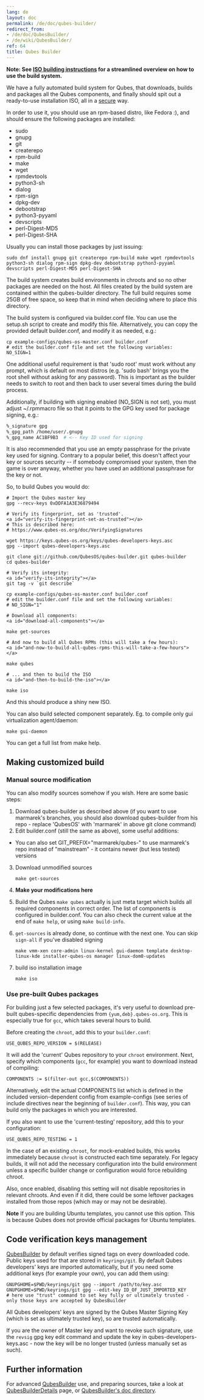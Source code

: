 ```yaml
---
lang: de
layout: doc
permalink: /de/doc/qubes-builder/
redirect_from:
- /de/doc/QubesBuilder/
- /de/wiki/QubesBuilder/
ref: 64
title: Qubes Builder
---
```


**Note: See [ISO building instructions](/de/doc/qubes-iso-building/) for a streamlined overview on how to use the build system.**


We have a fully automated build system for Qubes, that downloads, builds and
packages all the Qubes components, and finally should spit out a ready-to-use
installation ISO, all in a [secure](/news/2016/05/30/build-security/) way.

In order to use it, you should use an rpm-based distro, like Fedora :), and should ensure the following packages are installed:

- sudo
- gnupg
- git
- createrepo
- rpm-build
- make
- wget
- rpmdevtools
- python3-sh
- dialog
- rpm-sign
- dpkg-dev
- debootstrap
- python3-pyyaml
- devscripts
- perl-Digest-MD5
- perl-Digest-SHA

Usually you can install those packages by just issuing:

```shell
sudo dnf install gnupg git createrepo rpm-build make wget rpmdevtools python3-sh dialog rpm-sign dpkg-dev debootstrap python3-pyyaml devscripts perl-Digest-MD5 perl-Digest-SHA
```

The build system creates build environments in chroots and so no other packages are needed on the host.
All files created by the build system are contained within the qubes-builder directory.
The full build requires some 25GB of free space, so keep that in mind when deciding where to place this directory.

The build system is configured via builder.conf file.
You can use the setup.sh script to create and modify this file.
Alternatively, you can copy the provided default builder.conf, and modify it as needed, e.g.:

```shell
cp example-configs/qubes-os-master.conf builder.conf
# edit the builder.conf file and set the following variables:
NO_SIGN=1
```

One additional useful requirement is that 'sudo root' must work without any prompt, which is default on most distros (e.g. 'sudo bash' brings you the root shell without asking for any password).
This is important as the builder needs to switch to root and then back to user several times during the build process.

Additionally, if building with signing enabled (NO\_SIGN is not set), you must adjust \~/.rpmmacro file so that it points to the GPG key used for package signing, e.g.:

```bash
%_signature gpg
%_gpg_path /home/user/.gnupg
%_gpg_name AC1BF9B3  # <-- Key ID used for signing
```

It is also recommended that you use an empty passphrase for the private key used for signing.
Contrary to a popular belief, this doesn't affect your key or sources security -- if somebody compromised your system, then the game is over anyway, whether you have used an additional passphrase for the key or not.

So, to build Qubes you would do:

```shell
# Import the Qubes master key
gpg --recv-keys 0xDDFA1A3E36879494

# Verify its fingerprint, set as 'trusted'.
<a id="verify-its-fingerprint-set-as-trusted"></a>
# This is described here:
# https://www.qubes-os.org/doc/VerifyingSignatures

wget https://keys.qubes-os.org/keys/qubes-developers-keys.asc
gpg --import qubes-developers-keys.asc

git clone git://github.com/QubesOS/qubes-builder.git qubes-builder
cd qubes-builder

# Verify its integrity:
<a id="verify-its-integrity"></a>
git tag -v `git describe`

cp example-configs/qubes-os-master.conf builder.conf
# edit the builder.conf file and set the following variables:
# NO_SIGN="1"

# Download all components:
<a id="download-all-components"></a>

make get-sources

# And now to build all Qubes RPMs (this will take a few hours):
<a id="and-now-to-build-all-qubes-rpms-this-will-take-a-few-hours"></a>

make qubes

# ... and then to build the ISO
<a id="and-then-to-build-the-iso"></a>

make iso
```

And this should produce a shiny new ISO.

You can also build selected component separately. Eg. to compile only gui virtualization agent/daemon:

```shell
make gui-daemon
```

You can get a full list from make help.

## Making customized build
<a id="making-customized-build"></a>

### Manual source modification
<a id="manual-source-modification"></a>

You can also modify sources somehow if you wish.
Here are some basic steps:

1. Download qubes-builder as described above (if you want to use marmarek's branches, you should also download qubes-builder from his repo - replace 'QubesOS' with 'marmarek' in above git clone command)
2. Edit builder.conf (still the same as above), some useful additions:
  - You can also set GIT\_PREFIX="marmarek/qubes-" to use marmarek's repo instead of "mainstream" - it contains newer (but less tested) versions
3. Download unmodified sources

    ```shell
    make get-sources
    ```

4. **Make your modifications here**

5. Build the Qubes
     `make qubes` actually is just meta target which builds all required
     components in correct order. The list of components is configured in
     builder.conf. You can also check the current value at the end of `make
     help`, or using `make build-info`.

6. `get-sources` is already done, so continue with the next one. You can skip `sign-all` if you've disabled signing

    ```shell
    make vmm-xen core-admin linux-kernel gui-daemon template desktop-linux-kde installer-qubes-os manager linux-dom0-updates
    ```

7. build iso installation image

    ```shell
    make iso
    ```

### Use pre-built Qubes packages
<a id="use-pre-built-qubes-packages"></a>

For building just a few selected packages, it's very useful to download pre-built qubes-specific dependencies from `{yum,deb}.qubes-os.org`.
This is especially true for `gcc`, which takes several hours to build.

Before creating the `chroot`, add this to your `builder.conf`:

```
USE_QUBES_REPO_VERSION = $(RELEASE)
```

It will add the 'current' Qubes repository to your `chroot` environment.
Next, specify which components (`gcc`, for example) you want to download instead of compiling:

```
COMPONENTS := $(filter-out gcc,$(COMPONENTS))
```

Alternatively, edit the actual COMPONENTS list which is defined in the included version-dependent config from example-configs (see series of include directives near the beginning of `builder.conf`).
This way, you can build only the packages in which you are interested.

If you also want to use the 'current-testing' repository, add this to your configuration:

```
USE_QUBES_REPO_TESTING = 1
```

In the case of an existing `chroot`, for mock-enabled builds, this works immediately because `chroot` is constructed each time separately.
For legacy builds, it will not add the necessary configuration into the build environment unless a specific builder change or configuration would force rebuilding chroot.

Also, once enabled, disabling this setting will not disable repositories in relevant chroots.
And even if it did, there could be some leftover packages installed from those repos (which may or may not be desirable).

**Note**
If you are building Ubuntu templates, you cannot use this option.
This is because Qubes does not provide official packages for Ubuntu templates.

## Code verification keys management
<a id="code-verification-keys-management"></a>

[QubesBuilder](/de/doc/qubes-builder/) by default verifies signed tags on every downloaded code.
Public keys used for that are stored in `keyrings/git`.
By default Qubes developers' keys are imported automatically, but if you need some additional keys (for example your own), you can add them using:

```shell
GNUPGHOME=$PWD/keyrings/git gpg --import /path/to/key.asc
GNUPGHOME=$PWD/keyrings/git gpg --edit-key ID_OF_JUST_IMPORTED_KEY
# here use "trust" command to set key fully or ultimately trusted - only those keys are accepted by QubesBuilder
```

All Qubes developers' keys are signed by the Qubes Master Signing Key (which is set as ultimately trusted key), so are trusted automatically.

If you are the owner of Master key and want to revoke such signature, use the `revsig` gpg key edit command and update the key in qubes-developers-keys.asc - now the key will be no longer trusted (unless manually set as such).

## Further information
<a id="further-information"></a>

For advanced [QubesBuilder](/de/doc/qubes-builder/) use, and preparing sources, take a look at [QubesBuilderDetails](/de/doc/qubes-builder-details/) page, or [QubesBuilder's doc directory](https://github.com/marmarek/qubes-builder/tree/master/doc).